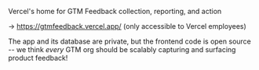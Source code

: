 Vercel's home for GTM Feedback collection, reporting, and action

-> https://gtmfeedback.vercel.app/ (only accessible to Vercel employees)

The app and its database are private, but the frontend code is open source -- we think *every* GTM org should be scalably capturing and surfacing product feedback!